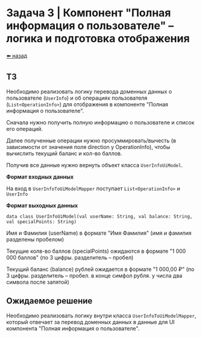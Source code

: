 #  Задача 3 | Компонент "Полная информация о пользователе" – логика и подготовка отображения

[⬅️ назад](../README.md)

## ТЗ

Необходимо реализовать логику перевода доменных данных о пользователе (`UserInfo`) и об операциях пользователя (`List<OperationInfo>`)
для отображения в компоненте "Полная информация о пользователе".

Сначала нужно получить полную информацию о пользователе и список его операций.

Далее полученные операции нужно просуммировать/вычесть (в зависимости от значения поля direction у OperationInfo), чтобы вычислить текущий баланс и кол-во баллов.

Получив все данные нужно вернуть объект класса `UserInfoUiModel`.

**Формат входных данных**

На вход в `UserInfoToUiModelMapper` поступает `List<OperationInfo>` и `UserInfo`

**Формат выходных данных**

`data class UserInfoUiModel(val userName: String, val balance: String, val specialPoints: String)`

Имя и Фамилия (userName) в формате "Имя Фамилия" (имя и фамилия разделены пробелом)

Текущие колв-во баллов (specialPoints) ожидаются в формате "1 000 000 баллов" (по 3 цифры. разделитель – пробел)

Текущий баланс (balance) рублей ожидается в формате "1 000,00 ₽" (по 3 цифры. разделитель – пробел. в конце симфол рубля. у числа два символа после запятой)

## Ожидаемое решение

Необходимо реализовать логику внутри класса `UserInfoToUiModelMapper`, который отвечает за перевод доменных данных в данные для UI компонента "Полная информация о пользователе".

